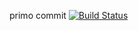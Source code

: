primo commit
[![Build Status](https://travis-ci.com/MatBros/TOS_assignment2.svg?branch=master)](https://travis-ci.com/MatBros/TOS_assignment2)

